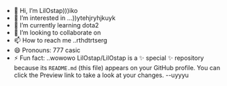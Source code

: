 - 👋 Hi, I’m LilOstap)))iko
- 👀 I’m interested in ...))ytehjryhjkuyk
- 🌱 I’m currently learning dota2
- 💞️ I’m looking to collaborate on 
- 📫 How to reach me ..rthdtrtserg
- 😄 Pronouns: 777 casic
- ⚡ Fun fact: ..wowowo
LilOstap/LilOstap is a ✨ special ✨ repository because its `README.md` (this file) appears on your GitHub profile.
You can click the Preview link to take a look at your changes.
--uyyyu
